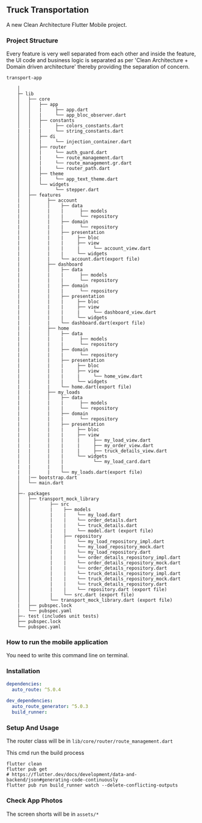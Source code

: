 ## Truck Transportation

A new Clean Architecture Flutter Mobile project.

### Project Structure
Every feature is very well separated from each other and inside the feature, the UI code and business logic is separated as per 'Clean Architecture + Domain driven architecture' thereby providing the separation of concern.

    transport-app

        │
        ├─ lib
        │   ├── core
        │   │   ├── app
        │   │   |     ├── app.dart
        │   │   |     └── app_bloc_observer.dart
        │   │   ├── constants
        │   │   │     ├── colors_constants.dart
        |   |   |     └── string_constants.dart
        │   │   ├── di
        │   │   |     └── injection_container.dart
        │   │   ├── router
        │   │   |     └── auth_guard.dart
        │   │   |     └── route_management.dart
        │   │   |     └── route_management.gr.dart
        │   │   |     └── router_path.dart
        │   │   ├── theme
        │   │   |     └── app_text_theme.dart
        │   │   └── widgets
        │   │         └── stepper.dart
        │   ├── features
        |   │      ├── account
        |   │      │    ├── data
        |   │      |    |      ├── models
        |   │      |    |      └── repository
        |   │      |    ├── domain
        |   │      |    |      └── repository
        |   │      |    ├── presentation
        |   │      |    |     ├── bloc   
        |   │      |    |     ├── view
        |   │      |    |     |     └── account_view.dart      
        |   │      |    |     └── widgets   
        |   │      |    └── account.dart(export file) 
        |   │      ├── dashboard
        |   │      │    ├── data
        |   │      |    |      ├── models
        |   │      |    |      └── repository
        |   │      |    ├── domain
        |   │      |    |      └── repository
        |   │      |    ├── presentation
        |   │      |    |     ├── bloc   
        |   │      |    |     ├── view
        |   │      |    |     |     └── dashboard_view.dart     
        |   │      |    |     └── widgets   
        |   │      |    └── dashboard.dart(export file)
        |   |      ├── home
        |   │      │    ├── data
        |   │      |    |      ├── models
        |   │      |    |      └── repository
        |   │      |    ├── domain
        |   │      |    |      └── repository
        |   │      |    ├── presentation
        |   │      |    |     ├── bloc   
        |   │      |    |     ├── view
        |   │      |    |     |     └── home_view.dart     
        |   │      |    |     └── widgets   
        |   │      |    └── home.dart(export file)
        |   |      ├── my_loads
        |   │      │    ├── data
        |   │      |    |      ├── models
        |   │      |    |      └── repository
        |   │      |    ├── domain
        |   │      |    |      └── repository
        |   │      |    ├── presentation
        |   │      |    |     ├── bloc   
        |   │      |    |     ├── view
        |   │      |    |     |     ├── my_load_view.dart
        |   |      |    |     |     ├── my_order_view.dart
        |   |      |    |     |     ├── truck_details_view.dart
        |   │      |    |     └── widgets
        |   │      |    |           └── my_load_card.dart 
        |   |      |    |
        |   │      |    └── my_loads.dart(export file)
        |   |── bootstrap.dart
        │   └── main.dart
        │   
        ├─- packages
        │   ├── transport_mock_library
        │   │       ├── src
        │   │       |    ├── models
        │   │       |    |    └── my_load.dart
        │   │       |    |    └── order_details.dart
        │   │       |    |    └── truck_details.dart
        │   │       |    |    └── model.dart (export file) 
        │   │       |    ├── repository
        │   │       |    |    └── my_load_repository_impl.dart
        │   │       |    |    └── my_load_repository_mock.dart
        │   │       |    |    └── my_load_repository.dart
        │   │       |    |    └── order_details_repository_impl.dart
        │   │       |    |    └── order_details_repository_mock.dart
        │   │       |    |    └── order_details_repository.dart   
        │   │       |    |    └── truck_details_repository_impl.dart
        │   │       |    |    └── truck_details_repository_mock.dart
        │   │       |    |    └── truck_details_repository.dart         
        │   │       |    |    └── repository.dart (export file) 
        │   │       |    └── src.dart (export file) 
        │   │       └── transport_mock_library.dart (export file)
        |   ├── pubspec.lock
        |   └── pubspec.yaml
        ├─- test (includes unit tests)
        ├── pubspec.lock
        └── pubspec.yaml

### How to run the mobile application
You need to write this command line on terminal.

### Installation
```yaml
dependencies:        
  auto_route: ^5.0.4
        
dev_dependencies:        
  auto_route_generator: ^5.0.3
  build_runner: 
```

### Setup And Usage

The router class will be in `lib/core/router/route_management.dart`

This cmd run the build process
```
flutter clean
flutter pub get
# https://flutter.dev/docs/development/data-and-backend/json#generating-code-continuously
flutter pub run build_runner watch --delete-conflicting-outputs
```

### Check App Photos

The screen shorts will be in `assets/*`
